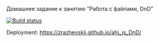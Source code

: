Домашнее задание к занятию "Работа с файлами, DnD"

[![Build status](https://ci.appveyor.com/api/projects/status/90h8b71jmbgjhtl6/branch/master?svg=true)](https://ci.appveyor.com/project/Zrazhevskii/ahj_js_DnD/branch/master)

Deployment: https://zrazhevskii.github.io/ahj_js_DnD/
